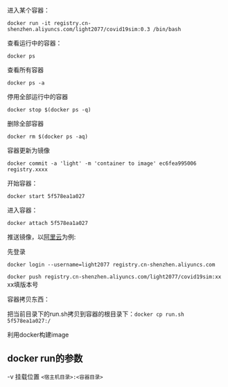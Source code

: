 进入某个容器：

```
docker run -it registry.cn-shenzhen.aliyuncs.com/light2077/covid19sim:0.3 /bin/bash
```



查看运行中的容器：

```
docker ps
```



查看所有容器

```
docker ps -a
```



停用全部运行中的容器

```
docker stop $(docker ps -q)
```

删除全部容器

```
docker rm $(docker ps -aq)
```

容器更新为镜像

`docker commit -a 'light' -m 'container to image' ec6fea995006 registry.xxxx `



开始容器：

`docker start 5f578ea1a027 `

进入容器：

`docker attach 5f578ea1a027 `



推送镜像，以[阿里云](https://cr.console.aliyun.com/)为例:

先登录

`docker login --username=light2077 registry.cn-shenzhen.aliyuncs.com`

`docker push registry.cn-shenzhen.aliyuncs.com/light2077/covid19sim:xx` xx填版本号

容器拷贝东西：

把当前目录下的run.sh拷贝到容器的根目录下：`docker cp run.sh 5f578ea1a027:/`





利用docker构建image

## docker run的参数

-v 挂载位置 `<宿主机目录>:<容器目录>`